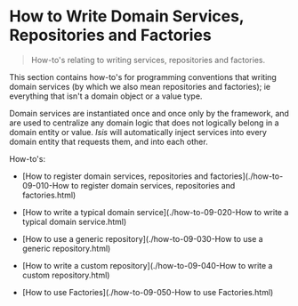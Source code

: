 How to Write Domain Services, Repositories and Factories
===========================================

> How-to's relating to writing services, repositories and factories.

This section contains how-to's for programming conventions that writing
domain services (by which we also mean repositories and factories); ie
everything that isn't a domain object or a value type.

Domain services are instantiated once and once only by the framework,
and are used to centralize any domain logic that does not logically
belong in a domain entity or value. *Isis* will automatically inject
services into every domain entity that requests them, and into each
other.

How-to's:

* [How to register domain services, repositories and factories](./how-to-09-010-How to register domain services, repositories and factories.html)

* [How to write a typical domain service](./how-to-09-020-How to write a typical domain service.html)

* [How to use a generic repository](./how-to-09-030-How to use a generic repository.html)

* [How to write a custom repository](./how-to-09-040-How to write a custom repository.html)

* [How to use Factories](./how-to-09-050-How to use Factories.html)

